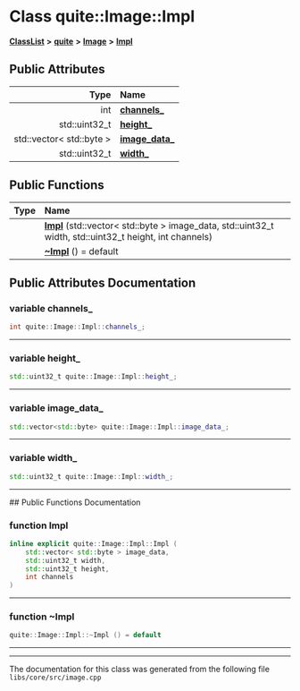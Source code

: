 

# Class quite::Image::Impl



[**ClassList**](annotated.md) **>** [**quite**](namespacequite.md) **>** [**Image**](classquite_1_1Image.md) **>** [**Impl**](classquite_1_1Image_1_1Impl.md)


























## Public Attributes

| Type | Name |
| ---: | :--- |
|  int | [**channels\_**](#variable-channels_)  <br> |
|  std::uint32\_t | [**height\_**](#variable-height_)  <br> |
|  std::vector&lt; std::byte &gt; | [**image\_data\_**](#variable-image_data_)  <br> |
|  std::uint32\_t | [**width\_**](#variable-width_)  <br> |
















## Public Functions

| Type | Name |
| ---: | :--- |
|   | [**Impl**](#function-impl) (std::vector&lt; std::byte &gt; image\_data, std::uint32\_t width, std::uint32\_t height, int channels) <br> |
|   | [**~Impl**](#function-impl) () = default<br> |




























## Public Attributes Documentation




### variable channels\_ 

```C++
int quite::Image::Impl::channels_;
```




<hr>



### variable height\_ 

```C++
std::uint32_t quite::Image::Impl::height_;
```




<hr>



### variable image\_data\_ 

```C++
std::vector<std::byte> quite::Image::Impl::image_data_;
```




<hr>



### variable width\_ 

```C++
std::uint32_t quite::Image::Impl::width_;
```




<hr>
## Public Functions Documentation




### function Impl 

```C++
inline explicit quite::Image::Impl::Impl (
    std::vector< std::byte > image_data,
    std::uint32_t width,
    std::uint32_t height,
    int channels
) 
```




<hr>



### function ~Impl 

```C++
quite::Image::Impl::~Impl () = default
```




<hr>

------------------------------
The documentation for this class was generated from the following file `libs/core/src/image.cpp`

